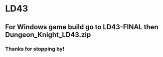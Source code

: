 # LD43
## For Windows game build go to LD43-FINAL then Dungeon_Knight_LD43.zip

### Thanks for stopping by! 
